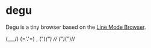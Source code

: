 # degu

Degu is a tiny browser based on the [Line Mode Browser](https://en.wikipedia.org/wiki/Line_Mode_Browser).

(\___/)
(='.'=)  ,
(")_(") //
(")_(")//
